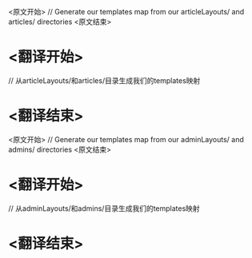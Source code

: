 
<原文开始>
	// Generate our templates map from our articleLayouts/ and articles/ directories
<原文结束>

# <翻译开始>
// 从articleLayouts/和articles/目录生成我们的templates映射
# <翻译结束>


<原文开始>
	// Generate our templates map from our adminLayouts/ and admins/ directories
<原文结束>

# <翻译开始>
// 从adminLayouts/和admins/目录生成我们的templates映射
# <翻译结束>

